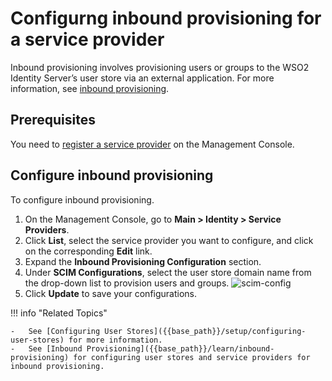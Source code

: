# Configurng inbound provisioning for a service provider

Inbound provisioning involves provisioning users or groups to the WSO2 Identity Server’s user store via an external application. For more information, see [inbound provisioning]({{base_path}}/references/concepts/provisioning-framework.md).

## Prerequisites

You need to [register a service provider]({{base_path}}/applications/register-sp.md) on the Management Console.

## Configure inbound provisioning

To configure inbound provisioning.

1. On the Management Console, go to **Main > Identity > Service Providers**.
2. Click **List**, select the service provider you want to configure, and click on the corresponding **Edit** link.
3. Expand the **Inbound Provisioning Configuration** section.
4. Under **SCIM Configurations**, select the user store domain name from the drop-down list to provision users and groups.
    ![scim-config]({{base_path}}/assets/img/guides/scim-config.png)
5. Click **Update** to save your configurations.

!!! info "Related Topics"

    -   See [Configuring User Stores]({{base_path}}/setup/configuring-user-stores) for more information.
    -   See [Inbound Provisioning]({{base_path}}/learn/inbound-provisioning) for configuring user stores and service providers for inbound provisioning.
